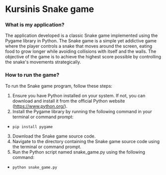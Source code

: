 # Kursinis Snake game

### What is my application?

The application developed is a classic Snake game implemented using the Pygame library in Python. The Snake game is a simple yet addictive game where the player controls a snake that moves around the screen, eating food to grow longer while avoiding collisions with itself and the walls. The objective of the game is to achieve the highest score possible by controlling the snake's movements strategically.

### How to run the game?

To run the Snake game program, follow these steps:

1. Ensure you have Python installed on your system. If not, you can download and install it from the official Python website (https://www.python.org/).
2. Install the Pygame library by running the following command in your terminal or command prompt:
- `pip install pygame`
3. Download the Snake game source code.
4. Navigate to the directory containing the Snake game source code using the terminal or command prompt.
5. Run the Python script named snake_game.py using the following command:
- `python snake_game.py`
